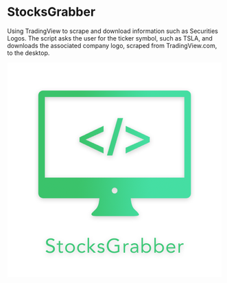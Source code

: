 # StocksGrabber
Using TradingView to scrape and download information such as Securities Logos. The script asks the user for the ticker symbol, such as TSLA, and downloads the associated company logo, scraped from TradingView.com, to the desktop. 

![logo](https://raw.githubusercontent.com/usamasaleem1/StocksGrabber/main/StocksGrabberLogo.png)
